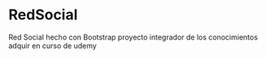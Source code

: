 # RedSocial
Red Social hecho con Bootstrap
 proyecto integrador de los conocimientos adquir en curso  de udemy
